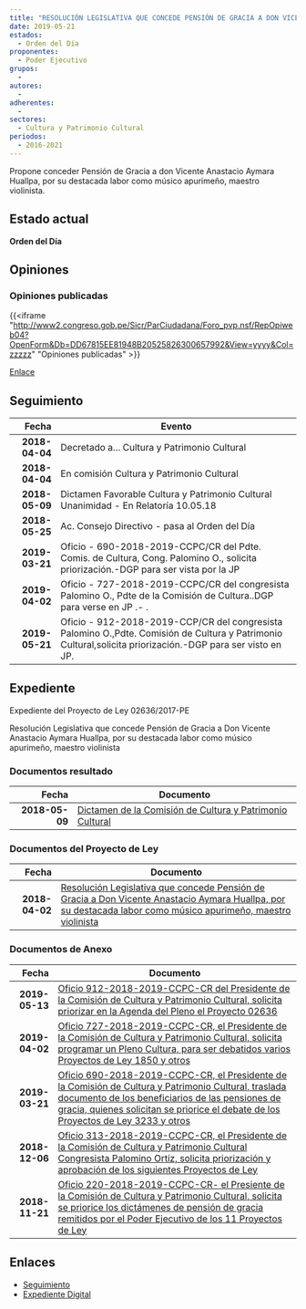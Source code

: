 ```yaml
---
title: "RESOLUCIÓN LEGISLATIVA QUE CONCEDE PENSIÓN DE GRACIA A DON VICENTE ANASTACIO AYMARA HUALLPA. POR SU DESTACADA LABOR COMO MÚSICO APURIMEÑO, MAESTRO VIOLINISTA."
date: 2019-05-21
estados: 
  - Orden del Día
proponentes: 
  - Poder Ejecutivo
grupos: 
  - 
autores: 
  - 
adherentes: 
  - 
sectores: 
  - Cultura y Patrimonio Cultural
periodos: 
  - 2016-2021
---
```


Propone conceder Pensión de Gracia a don Vicente Anastacio Aymara Huallpa, por su destacada labor como músico apurimeño, maestro violinista.


## Estado actual

**Orden del Día**

## Opiniones

### Opiniones publicadas

{{<iframe "http://www2.congreso.gob.pe/Sicr/ParCiudadana/Foro_pvp.nsf/RepOpiweb04?OpenForm&Db=DD67815EE81948B20525826300657992&View=yyyy&Col=zzzzz" "Opiniones publicadas" >}}

[Enlace](http://www2.congreso.gob.pe/Sicr/ParCiudadana/Foro_pvp.nsf/RepOpiweb04?OpenForm&Db=DD67815EE81948B20525826300657992&View=yyyy&Col=zzzzz)

## Seguimiento

| Fecha | Evento |
|------:|--------|
| **2018-04-04** | Decretado a... Cultura y Patrimonio Cultural|
| **2018-04-04** | En comisión Cultura y Patrimonio Cultural|
| **2018-05-09** | Dictamen Favorable Cultura y Patrimonio Cultural Unanimidad - En Relatoría 10.05.18|
| **2018-05-25** | Ac. Consejo Directivo - pasa al Orden del Día|
| **2019-03-21** | Oficio - 690-2018-2019-CCPC/CR del Pdte. Comis. de Cultura, Cong. Palomino O., solicita priorización.-DGP para ser vista por la JP|
| **2019-04-02** | Oficio - 727-2018-2019-CCPC/CR del congresista Palomino O., Pdte de la Comisión de Cultura..DGP para verse en JP .- .|
| **2019-05-21** | Oficio - 912-2018-2019-CCP/CR del congresista Palomino O.,Pdte. Comisión de Cultura y Patrimonio Cultural,solicita priorización.-DGP para ser visto en JP.|


## Expediente

Expediente del Proyecto de Ley 02636/2017-PE

Resolución Legislativa que concede Pensión de Gracia a Don Vicente Anastacio Aymara Huallpa, por su destacada labor como músico apurimeño, maestro violinista


### Documentos resultado

| Fecha | Documento |
|------:|--------|
| **2018-05-09** | [Dictamen de la Comisión de Cultura y Patrimonio Cultural](http://www.leyes.congreso.gob.pe/Documentos/2016_2021/Dictamenes/Proyectos_de_Ley/02636DC05MAY20180509.PDF) |

### Documentos del Proyecto de Ley

| Fecha | Documento |
|------:|--------|
| **2018-04-02** | [Resolución Legislativa que concede Pensión de Gracia a Don Vicente Anastacio Aymara Huallpa, por su destacada labor como músico apurimeño, maestro violinista](http://www.leyes.congreso.gob.pe/Documentos/2016_2021/Proyectos_de_Ley_y_de_Resoluciones_Legislativas/PL0263620180402.pdf) |

### Documentos de Anexo

| Fecha | Documento |
|------:|--------|
| **2019-05-13** | [Oficio 912-2018-2019-CCPC-CR del Presidente de la Comisión de Cultura y Patrimonio Cultural, solicita priorizar en la Agenda del Pleno el Proyecto 02636](http://www.leyes.congreso.gob.pe/Documentos/2016_2021/Oficios/Comisiones_Ordinarias/OFICIO-912-2018-2019-CCPC-CR.pdf) |
| **2019-04-02** | [Oficio 727-2018-2019-CCPC-CR, el Presidente de la Comisión de Cultura y Patrimonio Cultural, solicita programar un Pleno Cultura, para ser debatidos varios Proyectos de Ley 1850 y otros](http://www.leyes.congreso.gob.pe/Documentos/2016_2021/Oficios/Comisiones_Ordinarias/OFICIO-727-2018-2019-CCPC-CR.pdf) |
| **2019-03-21** | [Oficio 690-2018-2019-CCPC-CR, el Presidente de la Comisión de Cultura y Patrimonio Cultural, traslada documento de los beneficiarios de las pensiones de gracia, quienes solicitan se priorice el debate de los Proyectos de Ley 3233 y otros](http://www.leyes.congreso.gob.pe/Documentos/2016_2021/Oficios/Comisiones_Ordinarias/OFICIO-690-2018-2019-CCPC-CR.pdf) |
| **2018-12-06** | [Oficio 313-2018-2019-CCPC-CR, el Presidente de la Comisión de Cultura y Patrimonio Cultural Congresista Palomino Ortíz, solicita priorización y aprobación de los siguientes Proyectos de Ley](http://www.leyes.congreso.gob.pe/Documentos/2016_2021/Oficios/Comisiones_Ordinarias/OFICIO-313-2018-2019-CCPC-CR.pdf) |
| **2018-11-21** | [Oficio 220-2018-2019-CCPC-CR- el Presiente de la Comisión de Cultura y Patrimonio Cultural, solicita se priorice los dictámenes de pensión de gracia remitidos por el Poder Ejecutivo de los 11 Proyectos de Ley](http://www.leyes.congreso.gob.pe/Documentos/2016_2021/Oficios/Comisiones_Ordinarias/OFICIO-220-2018-2019-CCPC-CR.PDF) |

## Enlaces 

- [Seguimiento](http://www2.congreso.gob.pe/Sicr/TraDocEstProc/CLProLey2016.nsf/f7fff46988ca05b1052578e100829cc7/2451f1a0648e70ce052582630061d362?OpenDocument)
- [Expediente Digital](http://www2.congreso.gob.pe/Sicr/TraDocEstProc/CLProLey2016.nsf/f7fff46988ca05b1052578e100829cc7/2451f1a0648e70ce052582630061d362?OpenDocument&Click=05257FB7005EB655.eb71d0cf91d8294e05256cdf006b5706/$Body/0.1C6C)
